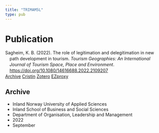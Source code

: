 ```yaml
---
title: "TRIMAM5L"
type: pub
---
```

<h1>Publication</h1>
<article id="csl-bib-container-TRIMAM5L" class="csl-bib-container">
  <div class="csl-bib-body" style="line-height: 1.35; padding-left: 1em; text-indent:-1em;">
  <div class="csl-entry">Sagheim, K. B. (2022). The role of legitimation and delegitimation in new path development in tourism. <i>Tourism Geographies: An International Journal of Tourism Space, Place and Environment</i>. <a href="https://doi.org/10.1080/14616688.2022.2109207">https://doi.org/10.1080/14616688.2022.2109207</a></div>
</div>
  <div class="csl-bib-buttons">
    <a href="#taxonomy-article-TRIMAM5L" class="csl-bib-button">Archive</a>
    <a href alt="Cristin URL" class="csl-bib-button">Cristin</a>
    <a href alt="Zotero URL" class="csl-bib-button">Zotero</a>
    <a href="http://ezproxy.inn.no/login?url=https://doi.org/10.1080/14616688.2022.2109207" class="csl-bib-button">EZproxy</a>
  </div>
  <div id="csl-bib-meta-container-TRIMAM5L"></div>
</article>
<div id="csl-bib-meta-TRIMAM5L" class="csl-bib-meta">
  <article id="taxonomy-article-TRIMAM5L" class="taxonomy-article">
    <h1>Archive</h1>
    <ul>
      <li>Inland Norway University of Applied Sciences</li>
      <li>Inland School of Business and Social Sciences</li>
      <li>Department of Organisation, Leadership and Management</li>
      <li>2022</li>
      <li>September</li>
    </ul>
  </article>
</div>
